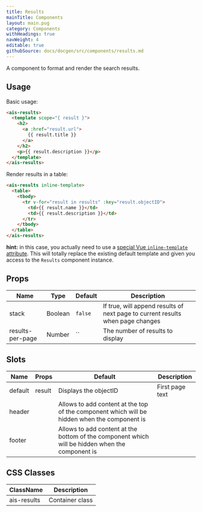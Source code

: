 ```yaml
---
title: Results
mainTitle: Components
layout: main.pug
category: Components
withHeadings: true
navWeight: 4
editable: true
githubSource: docs/docgen/src/components/results.md
---
```


A component to format and render the search results.

## Usage

Basic usage:

```html
<ais-results>
  <template scope="{ result }">
    <h2>
      <a :href="result.url">
        {{ result.title }}
      </a>
    </h2>
    <p>{{ result.description }}</p>
  </template>
</ais-results>
```

Render results in a table:

```html
<ais-results inline-template>
  <table>
    <tbody>
      <tr v-for="result in results" :key="result.objectID">
        <td>{{ result.name }}</td>
        <td>{{ result.description }}</td>
      </tr>
    </tbody>
  </table>
</ais-results>
```
**hint:** in this case, you actually need to use a [special Vue `inline-template` attribute](https://vuejs.org/v2/guide/components.html#Inline-Templates).
This will totally replace the existing default template and given you access to the `Results` component instance.

## Props

| Name             | Type    | Default | Description                                                                    |
|------------------|---------|---------|--------------------------------------------------------------------------------|
| stack            | Boolean | `false` | If true, will append results of next page to current results when page changes |
| results-per-page | Number  | ``      | The number of results to display                                               |


## Slots

| Name    | Props  | Default                                                                                         | Description     |
|---------|--------|-------------------------------------------------------------------------------------------------|-----------------|
| default | result | Displays the objectID                                                                           | First page text |
| header  |        | Allows to add content at the top of the component which will be hidden when the component is    |                 |
| footer  |        | Allows to add content at the bottom of the component which will be hidden when the component is |                 |

## CSS Classes

| ClassName   | Description     |
|-------------|-----------------|
| ais-results | Container class |
